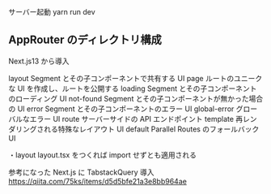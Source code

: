 サーバー起動
yarn run dev

## AppRouter のディレクトリ構成

Next.js13 から導入

layout Segment とその子コンポーネントで共有する UI
page ルートのユニークな UI を作成し、ルートを公開する
loading Segment とその子コンポーネントのローディング UI
not-found Segment とその子コンポーネントが無かった場合の UI
error Segment とその子コンポーネントのエラー UI
global-error グローバルなエラー UI
route サーバーサイドの API エンドポイント
template 再レンダリングされる特殊なレイアウト UI
default Parallel Routes のフォールバック UI

・layout
layout.tsx をつくれば import せずとも適用される

参考になった
Next.js に TabstackQuery 導入
https://qiita.com/75ks/items/d5d5bfe21a3e8bb964ae
